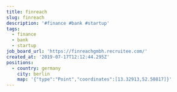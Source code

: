 ```yaml
---
title: finreach
slug: finreach
description: '#finance #bank #startup'
tags:
  - finance
  - bank
  - startup
job_board_url: 'https://finreachgmbh.recruitee.com/'
created_at: '2019-07-17T12:12:44.295Z'
positions:
  - country: germany
    city: berlin
    map: '{"type":"Point","coordinates":[13.32913,52.50817]}'
---
```

